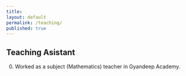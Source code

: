 ```yaml
---
title:
layout: default
permalink: /teaching/
published: true
---
```


## Teaching Asistant

0. Worked as a subject (Mathematics) teacher in Gyandeep Academy. 
